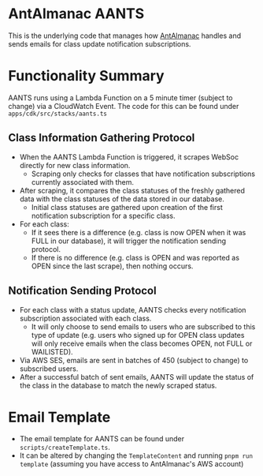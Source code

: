 # AntAlmanac AANTS
This is the underlying code that manages how [AntAlmanac](https://antalmanac.com) handles and sends emails for class update notification subscriptions.  

# Functionality Summary
AANTS runs using a Lambda Function on a 5 minute timer (subject to change) via a CloudWatch Event. The code for this can be found under `apps/cdk/src/stacks/aants.ts`

## Class Information Gathering Protocol
- When the AANTS Lambda Function is triggered, it scrapes WebSoc directly for new class information.
    - Scraping only checks for classes that have notification subscriptions currently associated with them.
- After scraping, it compares the class statuses of the freshly gathered data with the class statuses of the data stored in our database.
    - Initial class statuses are gathered upon creation of the first notification subscription for a specific class. 
- For each class:
    - If it sees there is a difference (e.g. class is now OPEN when it was FULL in our database), it will trigger the notification sending protocol.
    - If there is no difference (e.g. class is OPEN and was reported as OPEN since the last scrape), then nothing occurs.

## Notification Sending Protocol
- For each class with a status update, AANTS checks every notification subscription associated with each class.
    - It will only choose to send emails to users who are subscribed to this type of update (e.g. users who signed up for OPEN class updates will only receive emails when the class becomes OPEN, not FULL or WAILISTED).
- Via AWS SES, emails are sent in batches of 450 (subject to change) to subscribed users.
- After a successful batch of sent emails, AANTS will update the status of the class in the database to match the newly scraped status.

# Email Template
- The email template for AANTS can be found under `scripts/createTemplate.ts`.
- It can be altered by changing the `TemplateContent` and running `pnpm run template` (assuming you have access to AntAlmanac's AWS account) 

